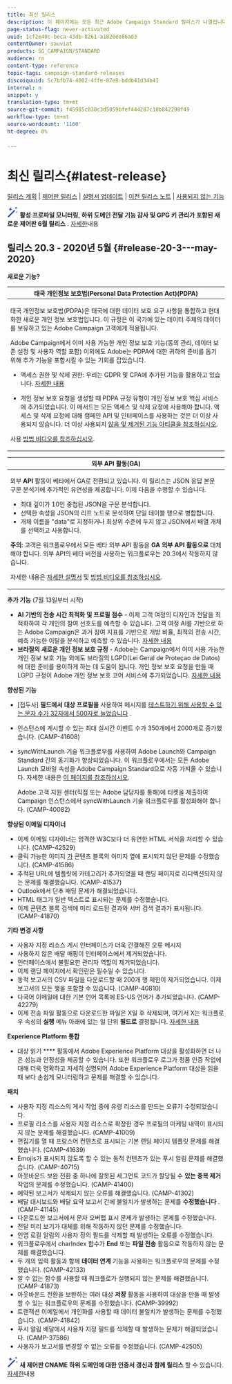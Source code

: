 ```yaml
---
title: 최신 릴리스
description: 이 페이지에는 모든 최근 Adobe Campaign Standard 릴리스가 나열됩니다.
page-status-flag: never-activated
uuid: 1cf2e40c-beca-43db-8261-a1820ee86ad3
contentOwner: sauviat
products: SG_CAMPAIGN/STANDARD
audience: rn
content-type: reference
topic-tags: campaign-standard-releases
discoiquuid: 5c7bfb74-4002-4ffe-87e8-bddb41d34b41
internal: n
snippet: y
translation-type: tm+mt
source-git-commit: f45985c030c3d5059bfef444287c10b842298f49
workflow-type: tm+mt
source-wordcount: '1160'
ht-degree: 0%

---
```



# 최신 릴리스{#latest-release}

[릴리스 계획](../../rn/using/release-planning.md) | [제어판 릴리스](https://docs.adobe.com/content/help/en/control-panel/using/release-notes.html) | [설명서 업데이트](../../rn/using/documentation-updates.md) | [이전 릴리스 노트](../../rn/using/release-notes-2020.md) | [사용되지 않는 기능](../../rn/using/deprecated-features.md)

![](assets/do-not-localize/cp-icon.png) **활성 프로파일 모니터링, 하위 도메인 전달 기능 감사 및 GPG 키 관리가 포함된 새로운 제어판 6월 릴리스** . [자세한](https://docs.adobe.com/content/help/en/control-panel/using/release-notes.html)내용

## 릴리스 20.3 - 2020년 5월 {#release-20-3---may-2020}

**새로운 기능?**

<table> 
<thead> 
<tr> 
<th> <strong>태국 개인정보 보호법(Personal Data Protection Act)(PDPA)</strong><br /> </th> 
</tr> 
</thead> 
<tbody> 
<tr> 
<td> <p>태국 개인정보 보호법(PDPA)은 태국에 대한 데이터 보호 요구 사항을 통합하고 현대화한 새로운 개인 정보 보호법입니다. 이 규정은 이 국가에 있는 데이터 주체의 데이터를 보유하고 있는 Adobe Campaign 고객에게 적용됩니다.</p>
<p>Adobe Campaign에서 이미 사용 가능한 개인 정보 보호 기능(동의 관리, 데이터 보존 설정 및 사용자 역할 포함) 이외에도 Adobe는 PDPA에 대한 귀하의 준비를 돕기 위해 추가 기능을 포함시킬 수 있는 기회를 잡았습니다.</p>
<ul>
<li>액세스 권한 및 삭제 권한: 우리는 GDPR 및 CPA에 추가된 기능을 활용하고 있습니다. <a href="https://helpx.adobe.com/content/help/en/campaign/kb/acs-privacy.html#righttoaccess">자세한 내용</a> </li>
<li><p>개인 정보 보호 요청을 생성할 때 PDPA 규정 유형이 개인 정보 보호 핵심 서비스에 추가되었습니다. 이 메서드는 모든 액세스 및 삭제 요청에 사용해야 합니다. 액세스 및 삭제 요청에 대해 캠페인 API 및 인터페이스를 사용하는 것은 더 이상 사용되지 않습니다.  더 이상 사용되지 <a href="../../rn/using/deprecated-features.md">않음 및 제거된 기능 아티클을 참조하십시오</a>.</p></li>
</ul>
<p>사용 <a href="https://docs.adobe.com/content/help/en/campaign-learn/campaign-standard-tutorials/privacy/privacy-overview.html">방법 비디오를 참조하십시오</a>.</p>
</td> 
</tr> 
</tbody> 
</table>

<table> 
<thead> 
<tr> 
<th> <strong>외부 API 활동(GA)</strong><br /> </th> 
</tr> 
</thead> 
<tbody> 
<tr> 
  <td> <p>외부 <strong>API</strong> 활동이 베타에서 GA로 전환되고 있습니다. 이 릴리스는 JSON 응답 본문 구문 분석기에 추가적인 유연성을 제공합니다. 이제 다음을 수행할 수 있습니다.</p>
<ul>
<li>최대 깊이가 10인 중첩된 JSON을 구문 분석합니다. </li>
<li>선택한 속성을 JSON의 리프 노드로 분석하여 단일 테이블 행으로 병합합니다.</li>
<li>개체 이름을 "data"로 지정하거나 최상위 수준에 두지 않고 JSON에서 배열 개체를 선택하고 사용합니다.</li>
</ul>
<p><strong>주의:</strong> 고객은 워크플로우에서 모든 베타 외부 API 활동을 <strong>GA 외부 API 활동으로</strong> 대체해야 합니다.  외부 API의 베타 버전을 사용하는 워크플로우는 20.3에서 작동하지 않습니다.</p>
<p>자세한 내용은 <a href="../../automating/using/external-api.md">자세한 설명서</a> 및 <a href="https://docs.adobe.com/content/help/en/campaign-learn/campaign-standard-tutorials/managing-processes-and-data/data-management-activities/external-api-activity.html">방법 비디오를 참조하십시오</a>.</p>
</td> 
</tr> 
</tbody> 
</table>

**추가 기능** (7월 13일부터 시작)

* **AI 기반의 전송 시간 최적화 및 프로필 점수** - 이제 고객 여정의 디자인과 전달을 최적화하여 각 개인의 참여 선호도를 예측할 수 있습니다. 고객 여정 AI를 기반으로 하는 Adobe Campaign은 과거 참여 지표를 기반으로 개방 비율, 최적의 전송 시간, 예측 가능한 이탈을 분석하고 예측할 수 있습니다. [자세한 내용](../../sending/using/predictive.md)
* **브라질의 새로운 개인 정보 보호 규정** - Adobe는 Campaign에서 이미 사용 가능한 개인 정보 보호 기능 외에도 브라질의 LGPD(Lei Geral de Proteçao de Datos)에 대한 준비를 용이하게 하는 데 도움이 됩니다. 개인 정보 보호 요청을 만들 때 LGPD 규정이 Adobe 개인 정보 보호 코어 서비스에 추가되었습니다. [자세한 내용](https://helpx.adobe.com/campaign/kb/campaign-privacy-overview.html)

**향상된 기능**

* [접두사] **필드에서 대상 프로필을** 사용하여 메시지를 [테스트하기 위해 사용할 수 있는 문자 수가 32자에서 500자로 늘었습니다](../../sending/using/testing-messages-using-target.md) .
* 인스턴스에 게시할 수 있는 최대 실시간 이벤트 수가 350개에서 2000개로 증가했습니다. (CAMP-41608)
* syncWithLaunch 기술 워크플로우를 사용하여 Adobe Launch와 Campaign Standard 간의 동기화가 향상되었습니다. 이 워크플로우에서는 모든 Adobe Launch 모바일 속성을 Adobe Campaign Standard으로 자동 가져올 수 있습니다. 자세한 내용은 [이 페이지를 참조하십시오](../../administration/using/technical-workflows.md).

   Adobe 고객 지원 센터(직접 또는 Adobe 담당자를 통해)에 티켓을 제출하여 Campaign 인스턴스에서 syncWithLaunch 기술 워크플로우를 활성화해야 합니다. (CAMP-40082)

**향상된 이메일 디자이너**

* 이제 이메일 디자이너는 엄격한 W3C보다 더 유연한 HTML 서식을 처리할 수 있습니다. (CAMP-42529)
* 클릭 가능한 이미지 [가](../../designing/using/links.md#inserting-a-link) 콘텐츠 블록의 이미지 옆에 표시되지 않던 문제를 수정했습니다. (CAMP-41586)
* 추적된 URL에 템플릿에 카테고리가 추가되었을 때 랜딩 페이지로 리디렉션되지 [](../../designing/using/links.md#about-tracked-urls) 않는 문제를 해결했습니다. (CAMP-41537)
* Outlook에서 단추 패딩 문제가 해결되었습니다.
* HTML 태그가 일반 텍스트로 표시되는 문제를 수정했습니다.
* 이제 콘텐츠 블록 검색에 미리 로드된 결과와 서버 검색 결과가 표시됩니다. (CAMP-41870)

**기타 변경 사항**

* 사용자 지정 리소스 게시 인터페이스가 더욱 간결해진 오류 메시지
* 사용하지 않은 배달 매핑이 인터페이스에서 제거되었습니다.
* 인터페이스에서 불필요한 관리자 역할이 제거되었습니다.
* 이제 랜딩 페이지에서 확인란은 필수일 수 있습니다.
* 동적 보고서의 CSV 파일을 다운로드할 때 200개 행 제한이 제거되었습니다. 이제 보고서의 모든 행을 포함할 수 있습니다. (CAMP-40810)
* 다국어 이메일에 대한 기본 언어 목록에 ES-US 언어가 추가되었습니다. (CAMP-42279)
* 이제 전송 파일 활동으로 다운로드한 파일은 X일 후 삭제되며, 여기서 X는 워크플로우 속성의 **실행** 메뉴 아래에 있는 일 단위 **필드로** 결정됩니다. [자세한 내용](../../automating/using/managing-execution-options.md)

**Experience Platform 통합**

* 대상 [](../../automating/using/aep-targeting-audiences.md) 읽기 **** 활동에서 Adobe Experience Platform 대상을 활성화하면 더 나은 성능과 안정성을 제공할 수 있습니다. 또한 워크플로우 로그가 정품 인증 작업에 대해 더욱 명확하고 자세히 설명되어 Adobe Experience Platform 대상을 읽을 때 보다 손쉽게 모니터링하고 문제를 해결할 수 있습니다.

**패치**

* 사용자 지정 리소스의 게시 작업 중에 유령 리소스를 만드는 오류가 수정되었습니다.
* 프로필 리소스를 사용자 지정 리소스로 확장한 경우 프로필의 마케팅 내역이 표시되지 않는 문제를 해결했습니다. (CAMP-41009)
* 편집기를 열 때 프랑스어 컨텐츠로 표시되는 기본 랜딩 페이지 템플릿 문제를 해결했습니다. (CAMP-41639)
* Emojis가 표시되지 않도록 할 수 있는 동적 컨텐츠가 있는 푸시 알림 문제를 해결했습니다. (CAMP-40715)
* 아웃바운드 보완 전환 중 하나에 잘못된 세그먼트 코드가 할당될 수 **있는 중복 제거** 작업의 문제를 수정했습니다. (CAMP-41400)
* 예약된 보고서가 삭제되지 않는 오류를 해결했습니다. (CAMP-41302)
* 배달 대시보드와 배달 요약 보고서 간에 불일치가 발생하는 문제를 **수정했습니다** . (CAMP-41145)
* 다운로드한 보고서에서 문자 오버랩 표시 문제가 발생하는 문제를 수정했습니다.
* 전달 미리 보기가 대체를 위해 작동하지 않던 문제를 수정했습니다.
* 인앱 로컬 알림의 사용자 정의 필드를 삭제할 때 발생하는 오류를 수정했습니다.
* 워크플로우에서 charIndex 함수가 **End** 또는 **파일 전송** 활동으로 작동하지 않는 문제를 해결했습니다.
* 두 개의 입력 활동과 함께 **데이터 연계** 기능을 사용하는 워크플로우의 문제를 수정했습니다. (CAMP-42133)
* 알 수 없는 함수를 사용할 때 워크플로가 실행되지 않는 문제를 해결했습니다. (CAMP-41873)
* 아웃바운드 전환을 보완하는 여러 대상 **저장** 활동을 사용하여 대상을 만들 때 발생할 수 있는 워크플로우의 문제를 수정했습니다. (CAMP-39992)
* 트랜잭션 이메일에서 개인화를 사용할 때 데이터 불일치가 발생하는 문제를 수정했습니다. (CAMP-41842)
* 푸시 알림 배달에서 사용자 지정 필드를 삭제할 때 발생하는 문제가 해결되었습니다. (CAMP-37586)
* 사용자가 보고서를 변경할 수 없는 오류를 수정했습니다. (CAMP-42505)


![](assets/do-not-localize/cp-icon.png) **새 제어판 CNAME 하위 도메인에 대한 인증서 갱신과 함께 릴리스** 할 수 있습니다. [자세한](https://docs.adobe.com/content/help/en/control-panel/using/release-notes.html)내용
